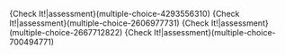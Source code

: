 {Check It!|assessment}(multiple-choice-4293556310)
{Check It!|assessment}(multiple-choice-2606977731)
{Check It!|assessment}(multiple-choice-2667712822)
{Check It!|assessment}(multiple-choice-700494771)
